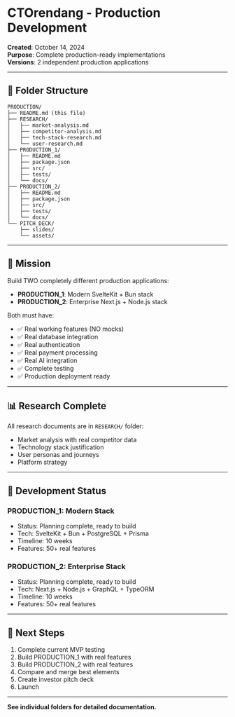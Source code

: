 # CTOrendang - Production Development

**Created**: October 14, 2024  
**Purpose**: Complete production-ready implementations  
**Versions**: 2 independent production applications

---

## 📁 Folder Structure

```
PRODUCTION/
├── README.md (this file)
├── RESEARCH/
│   ├── market-analysis.md
│   ├── competitor-analysis.md
│   ├── tech-stack-research.md
│   └── user-research.md
├── PRODUCTION_1/
│   ├── README.md
│   ├── package.json
│   ├── src/
│   ├── tests/
│   └── docs/
├── PRODUCTION_2/
│   ├── README.md
│   ├── package.json
│   ├── src/
│   ├── tests/
│   └── docs/
└── PITCH_DECK/
    ├── slides/
    └── assets/
```

---

## 🎯 Mission

Build TWO completely different production applications:
- **PRODUCTION_1**: Modern SvelteKit + Bun stack
- **PRODUCTION_2**: Enterprise Next.js + Node.js stack

Both must have:
- ✅ Real working features (NO mocks)
- ✅ Real database integration
- ✅ Real authentication
- ✅ Real payment processing
- ✅ Real AI integration
- ✅ Complete testing
- ✅ Production deployment ready

---

## 📊 Research Complete

All research documents are in `RESEARCH/` folder:
- Market analysis with real competitor data
- Technology stack justification
- User personas and journeys
- Platform strategy

---

## 🚀 Development Status

### PRODUCTION_1: Modern Stack
- Status: Planning complete, ready to build
- Tech: SvelteKit + Bun + PostgreSQL + Prisma
- Timeline: 10 weeks
- Features: 50+ real features

### PRODUCTION_2: Enterprise Stack
- Status: Planning complete, ready to build
- Tech: Next.js + Node.js + GraphQL + TypeORM
- Timeline: 10 weeks
- Features: 50+ real features

---

## 📝 Next Steps

1. Complete current MVP testing
2. Build PRODUCTION_1 with real features
3. Build PRODUCTION_2 with real features
4. Compare and merge best elements
5. Create investor pitch deck
6. Launch

---

**See individual folders for detailed documentation.**

